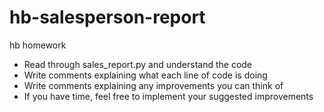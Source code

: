 # hb-salesperson-report
hb homework  
  - Read through sales_report.py and understand the code
  - Write comments explaining what each line of code is doing
  - Write comments explaining any improvements you can think of
  - If you have time, feel free to implement your suggested improvements
